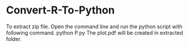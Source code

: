 # Convert-R-To-Python
To extract zip file.
Open the command line and run the python script with following command.
python P.py
The plot.pdf will be created in extracted folder.

